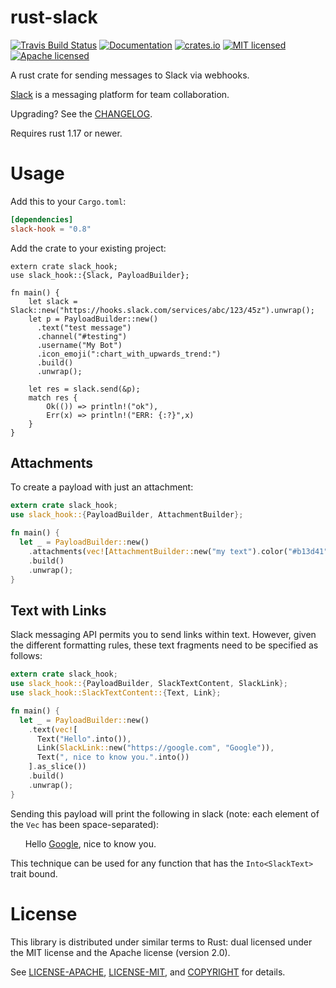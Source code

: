 # rust-slack
[![Travis Build Status](https://img.shields.io/travis/frostly/rust-slack.svg)](https://travis-ci.org/frostly/rust-slack)
[![Documentation](https://img.shields.io/badge/docs-latest-C9893D.svg)](https://docs.rs/slack-hook/)
[![crates.io](https://img.shields.io/crates/v/slack-hook.svg)](https://crates.io/crates/slack-hook)
[![MIT licensed](https://img.shields.io/badge/license-MIT-blue.svg)](./LICENSE-MIT)
[![Apache licensed](https://img.shields.io/badge/license-Apache-blue.svg)](./LICENSE-APACHE)

A rust crate for sending messages to Slack via webhooks.

[Slack](https://slack.com/) is a messaging platform for team collaboration.

Upgrading? See the [CHANGELOG](./CHANGELOG.md).

Requires rust 1.17 or newer.

# Usage

Add this to your `Cargo.toml`:

```toml
[dependencies]
slack-hook = "0.8"
```

Add the crate to your existing project:

```rust,no_run
extern crate slack_hook;
use slack_hook::{Slack, PayloadBuilder};

fn main() {
    let slack = Slack::new("https://hooks.slack.com/services/abc/123/45z").unwrap();
    let p = PayloadBuilder::new()
      .text("test message")
      .channel("#testing")
      .username("My Bot")
      .icon_emoji(":chart_with_upwards_trend:")
      .build()
      .unwrap();

    let res = slack.send(&p);
    match res {
        Ok(()) => println!("ok"),
        Err(x) => println!("ERR: {:?}",x)
    }
}
```

## Attachments

To create a payload with just an attachment:

```rust
extern crate slack_hook;
use slack_hook::{PayloadBuilder, AttachmentBuilder};

fn main() {
  let _ = PayloadBuilder::new()
    .attachments(vec![AttachmentBuilder::new("my text").color("#b13d41").build().unwrap()])
    .build()
    .unwrap();
}
```

## Text with Links

Slack messaging API permits you to send links within text. However, given the different formatting
rules, these text fragments need to be specified as follows:

```rust
extern crate slack_hook;
use slack_hook::{PayloadBuilder, SlackTextContent, SlackLink};
use slack_hook::SlackTextContent::{Text, Link};

fn main() {
  let _ = PayloadBuilder::new()
    .text(vec![
      Text("Hello".into()),
      Link(SlackLink::new("https://google.com", "Google")),
      Text(", nice to know you.".into())
    ].as_slice())
    .build()
    .unwrap();
}
```

Sending this payload will print the following in slack (note: each element of the `Vec` has been
space-separated):

&nbsp;&nbsp;&nbsp;&nbsp;&nbsp;&nbsp;Hello [Google](https://google.com), nice to know you.

This technique can be used for any function that has the `Into<SlackText>` trait bound.

# License

This library is distributed under similar terms to Rust: dual licensed under the MIT license and the Apache license (version 2.0).

See [LICENSE-APACHE](LICENSE-APACHE), [LICENSE-MIT](LICENSE-MIT), and [COPYRIGHT](COPYRIGHT) for details.
